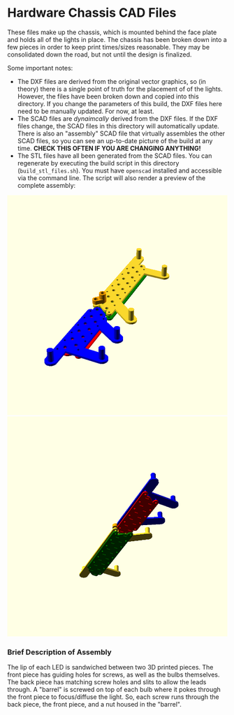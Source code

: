 # Hardware Chassis CAD Files

These files make up the chassis, which is mounted behind the face plate and holds all of the lights in place. The chassis has been broken down into a few pieces in order to keep print times/sizes reasonable. They may be consolidated down the road, but not until the design is finalized.

Some important notes:
* The DXF files are derived from the original vector graphics, so (in theory) there is a single point of truth for the placement of of the lights. However, the files have been broken down and copied into this directory.  If you change the parameters of this build, the DXF files here need to be manually updated.  For now, at least.
* The SCAD files are *dynaimcally* derived from the DXF files.  If the DXF files change, the SCAD files in this directory will automatically update. There is also an "assembly" SCAD file that virtually assembles the other SCAD files, so you can see an up-to-date picture of the build at any time. **CHECK THIS OFTEN IF YOU ARE CHANGING ANYTHING!**
* The STL files have all been generated from the SCAD files.  You can regenerate by executing the build script in this directory (`build_stl_files.sh`). You must have `openscad` installed and accessible via the command line.  The script will also render a preview of the complete assembly:

![Assembly Preview](assembly.png "assembly") ![Assembly Preview (Bottom)](assembly_bottom.png "assembly_bottom")

### Brief Description of Assembly

The lip of each LED is sandwiched between two 3D printed pieces. The front piece has guiding holes for screws, as well as the bulbs themselves. The back piece has matching screw holes and slits to allow the leads through. A "barrel" is screwed on top of each bulb where it pokes through the front piece to focus/diffuse the light. So, each screw runs through the back piece, the front piece, and a nut housed in the "barrel".